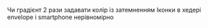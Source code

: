 Чи градієнт 2 рази задавати колір із затемненням
Іконки в хедері envelope і smartphone нерівномірно

